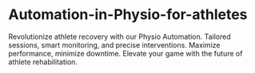 # Automation-in-Physio-for-athletes
Revolutionize athlete recovery with our Physio Automation. Tailored sessions, smart monitoring, and precise interventions. Maximize performance, minimize downtime. Elevate your game with the future of athlete rehabilitation.
